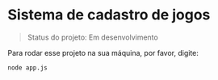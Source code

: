 # Sistema de cadastro de jogos

> Status do projeto: Em desenvolvimento

Para rodar esse projeto na sua máquina, por favor, digite:

```
node app.js
```
